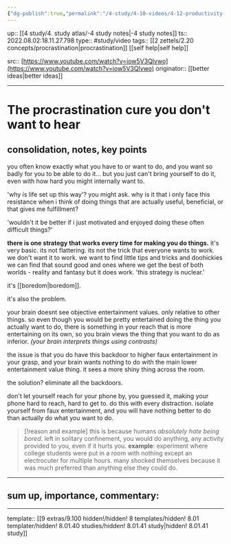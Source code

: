 ```yaml
---
{"dg-publish":true,"permalink":"/4-study/4-10-videos/4-12-productivity-and-studying/study-the-procrastination-cure-you-don-t-want-to-hear/"}
---
```


up:: [[4 study/4. study atlas/-4 study notes|-4 study notes]]
ts:: 2022.08.02:18.11.27.798
type:: #study/video 
tags:: [[2 zettels/2.20 concepts/procrastination|procrastination]] [[self help|self help]]

src:: [https://www.youtube.com/watch?v=iow5V3Qlvwo](https://www.youtube.com/watch?v=iow5V3Qlvwo)
originator:: [[better ideas|better ideas]]

____

# The procrastination cure you don't want to hear

## consolidation, notes, key points

you often know exactly what you have to or want to do, and you want so badly for you to be able to do it... but you just can't bring yourself to do it, even with how hard you might internally want to.

'why is life set up this way'? you might ask. why is it that i only face this resistance when i think of doing things that are actually useful, beneficial, or that gives me fulfillment?

'wouldn't it be better if i just motivated and enjoyed doing these often difficult things?'

**there is one strategy that works every time for making you do things.**
it's very basic.
its not flattering.
its not the trick that everyone wants to work.
we don't want it to work. we want to find little tips and tricks and doohickies we can find that sound good and ones where we get the best of both worlds - reality and fantasy
but it does work. 'this strategy is nuclear.'

it's [[boredom|boredom]].

it's also the problem.

your brain doesnt see objective entertainment values. only relative to other things.
so even though you would be pretty entertained doing the thing you actually want to do, there is something in your reach that is more entertaining on its own, so you brain views the thing that you want to do as inferior. *(your brain interprets things using contrasts)*

the issue is that you do have this backdoor to higher faux entertainment in your grasp, and your brain wants nothing to do with the main lower entertainment value thing. it sees a more shiny thing across the room.

the solution? eliminate all the backdoors.

don't let yourself reach for your phone by, you guessed it, making your phone hard to reach, hard to get to. do this with every distraction. isolate yourself from faux entertainment, and you will have nothing better to do than actually do what you want to do.

> [!reason and example]
> this is because humans *absolutely hate being bored*. left in solitary confinement, you would do anything, any activity provided to you, even if it hurts you. 
> **example**: experiment where college students were put in a room with nothing except an electrocuter for multiple hours. many shocked themselves because it was much preferred than anything else they could do.



____
## sum up, importance, commentary:



____
template:: [[9 extras/9.100 hidden!/hidden! 8 templates/hidden! 8.01 templater/hidden! 8.01.40 studies/hidden! 8.01.41 study|hidden! 8.01.41 study]]
